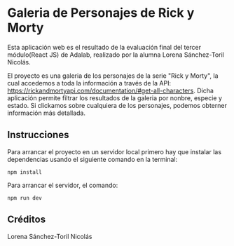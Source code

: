 # Galeria de Personajes de Rick y Morty

Esta aplicación web es el resultado de la evaluación final del tercer módulo(React JS) de Adalab, realizado por la alumna Lorena Sánchez-Toril Nicolás.

El proyecto es una galeria de los personajes de la serie "Rick y Morty", la cual accedemos a toda la información a través de la API: https://rickandmortyapi.com/documentation/#get-all-characters. Dicha aplicación permite filtrar los resultados de la galeria por nonbre, especie y estado.
Si clickamos sobre cualquiera de los personajes, podemos obterner información más detallada.

## Instrucciones

Para arrancar el proyecto en un servidor local primero hay que instalar las dependencias usando el siguiente comando en la terminal:

`npm install`

Para arrancar el servidor, el comando:

`npm run dev`

## Créditos

Lorena Sánchez-Toril Nicolás
